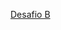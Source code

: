 [Desafio B]

[Desafio B]: <https://padlet.com/dmzmatias32/saga-monster-hunter-yzwi3nglrhmh6942>
  

